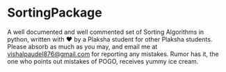 # SortingPackage
A well documented and well commented set of Sorting Algorithms in python, written with ❤️ by a Plaksha student for other Plaksha students. Please absorb as much as you may, and email me at vishalpaudel876@gmail.com for reporting any mistakes. Rumor has it, the one who points out mistakes of POGO, receives yummy ice cream.
